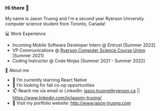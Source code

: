 ### Hi there 👋

My name is Jason Truong and I'm a second year Ryerson University computer science student from Toronto, Canada!

💻 Work Experience
- Incoming Mobile Software Developer Intern @ Entrust [Summer 2022]
- VP Communications @ [Ryerson Computer Science Course Union](https://www.instagram.com/ryersoncscu/) [Summer 2021]
- Coding Instructor @ Code Ninjas [Summer 2021 - Summer 2022]

👦 About me
- 🌱 I’m currently learning React Native
- 🤔 I’m looking for fall co-op opportunities
- 📫 Reach me via email or LinkedIn: jason.truong@ryerson.ca || https://www.linkedin.com/in/jasonn-truong/
- 💬 Visit my portfolio website: http://www.jason-truong.com
